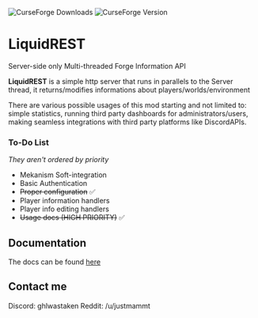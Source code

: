 ![CurseForge Downloads](https://img.shields.io/curseforge/dt/1050068) ![CurseForge Version](https://img.shields.io/curseforge/v/1050068)


# LiquidREST  
Server-side only Multi-threaded Forge Information API   

**LiquidREST** is a simple http server that runs in parallels to the Server thread, it returns/modifies informations about players/worlds/environment  
  
There are various possible usages of this mod starting and not limited to: simple statistics, running third party dashboards for administrators/users, making seamless integrations with third party platforms like DiscordAPIs.  
  
### To-Do List  
_They aren't ordered by priority_  
  
- Mekanism Soft-integration  
- Basic Authentication  
- ~~Proper configuration~~  ✅
- Player information handlers  
- Player info editing handlers  
- ~~Usage docs (HIGH PRIORITY)~~ ✅

## Documentation
The docs can be found [here](https://liquidrest.fanilla.cloud)
## Contact me
Discord: ghlwastaken
Reddit: /u/justmammt